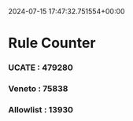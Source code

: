 2024-07-15 17:47:32.751554+00:00
# Rule Counter 
 ### UCATE : 479280

 ### Veneto : 75838

 ### Allowlist : 13930